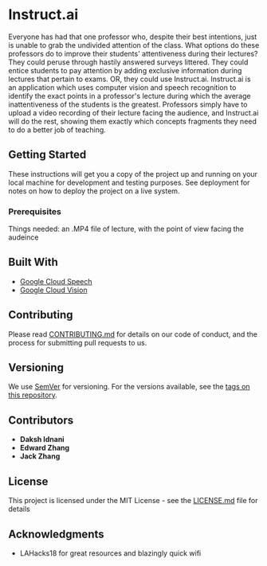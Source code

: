 # Instruct.ai

Everyone has had that one professor who, despite their best intentions, just is unable to grab the undivided attention of the class. What options do these professors do to improve their students' attentiveness during their lectures? They could peruse through hastily answered surveys littered. They could entice students to pay attention by adding exclusive information during lectures that pertain to exams. OR, they could use Instruct.ai. Instruct.ai is an application which uses computer vision and speech recognition to identify the exact points in a professor's lecture during which the average inattentiveness of the students is the greatest. Professors simply have to upload a video recording of their lecture facing the audience, and Instruct.ai will do the rest, showing them exactly which concepts fragments they need to do a better job of teaching. 

## Getting Started

These instructions will get you a copy of the project up and running on your local machine for development and testing purposes. See deployment for notes on how to deploy the project on a live system.

### Prerequisites

Things needed: an .MP4 file of lecture, with the point of view facing the audeince

## Built With

* [Google Cloud Speech](https://cloud.google.com/speech/)
* [Google Cloud Vision](https://cloud.google.com/vision/)

## Contributing

Please read [CONTRIBUTING.md](https://gist.github.com/PurpleBooth/b24679402957c63ec426) for details on our code of conduct, and the process for submitting pull requests to us.

## Versioning

We use [SemVer](http://semver.org/) for versioning. For the versions available, see the [tags on this repository](https://github.com/your/project/tags). 

## Contributors

* **Daksh Idnani**
* **Edward Zhang**
* **Jack Zhang**

## License

This project is licensed under the MIT License - see the [LICENSE.md](LICENSE.md) file for details

## Acknowledgments

* LAHacks18 for great resources and blazingly quick wifi
